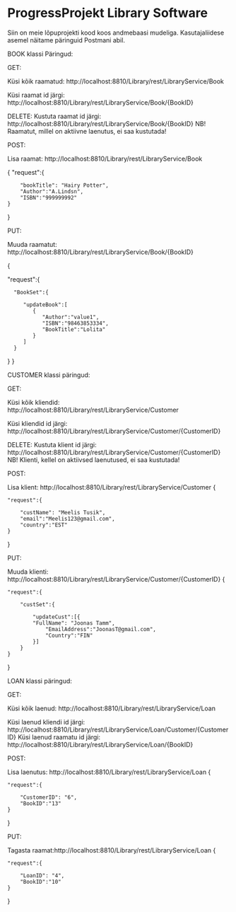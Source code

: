 # ProgressProjekt Library Software

Siin on meie lõpuprojekti kood koos andmebaasi mudeliga. Kasutajaliidese asemel näitame päringuid Postmani abil.

BOOK klassi Päringud:

GET:

Küsi kõik raamatud: http://localhost:8810/Library/rest/LibraryService/Book

Küsi raamat id järgi: http://localhost:8810/Library/rest/LibraryService/Book/{BookID}

DELETE:
Kustuta raamat id järgi: http://localhost:8810/Library/rest/LibraryService/Book/{BookID}
NB! Raamatut, millel on aktiivne laenutus, ei saa kustutada!

POST:

Lisa raamat: http://localhost:8810/Library/rest/LibraryService/Book

{
	"request":{
	
		"bookTitle": "Hairy Potter",
		"Author":"A.Lindsn",
		"ISBN":"999999992"
	}
}

PUT:

Muuda raamatut: http://localhost:8810/Library/rest/LibraryService/Book/{BookID}

{  
   
   "request":{
   
      "BookSet":{  
      
         "updateBook":[
            {
               "Author":"value1",
               "ISBN":"98463853334",
               "BookTitle":"Lolita"
            }
         ]
      }
   }
}

CUSTOMER klassi päringud:

GET:

Küsi kõik kliendid: http://localhost:8810/Library/rest/LibraryService/Customer

Küsi kliendid id järgi: http://localhost:8810/Library/rest/LibraryService/Customer/{CustomerID}

DELETE:
Kustuta klient id järgi: http://localhost:8810/Library/rest/LibraryService/Customer/{CustomerID}
NB! Klienti, kellel on aktiivsed laenutused, ei saa kustutada!

POST:

Lisa klient: http://localhost:8810/Library/rest/LibraryService/Customer
{

	"request":{
	
		"custName": "Meelis Tusik",
		"email":"Meelis123@gmail.com",
		"country":"EST"
	}
}

PUT:

Muuda klienti: http://localhost:8810/Library/rest/LibraryService/Customer/{CustomerID}
{
	
	"request":{
	
		"custSet":{
		
			"updateCust":[{
			"FullName": "Joonas Tamm",
		        "EmailAddress":"JoonasT@gmail.com",
		        "Country":"FIN"
			}]
		}
	}
}

LOAN klassi päringud:

GET:

Küsi kõik laenud: http://localhost:8810/Library/rest/LibraryService/Loan

Küsi laenud kliendi id järgi: http://localhost:8810/Library/rest/LibraryService/Loan/Customer/{CustomerID}
Küsi laenud raamatu id järgi: http://localhost:8810/Library/rest/LibraryService/Loan/{BookID}

POST:

Lisa laenutus: http://localhost:8810/Library/rest/LibraryService/Loan
{
	
	"request":{
	
		"CustomerID": "6",
		"BookID":"13"
	}
}

PUT:

Tagasta raamat:http://localhost:8810/Library/rest/LibraryService/Loan
{

	"request":{
	
		"LoanID": "4",
		"BookID":"10"
	}
}	
